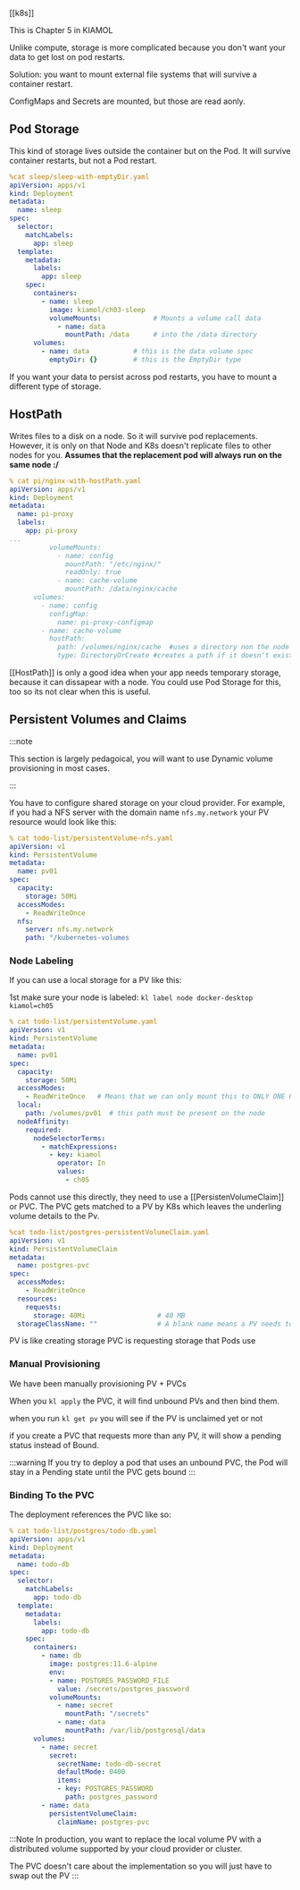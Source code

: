 [[k8s]]

This is Chapter 5 in KIAMOL

Unlike compute, storage is more complicated because you don't want your data to get lost on pod restarts. 

Solution: you want to mount external file systems that will survive a container restart.  

ConfigMaps and Secrets are mounted, but those are read aonly. 

## Pod Storage

This kind of storage lives outside the container but on the Pod.  It will survive container restarts, but not a Pod restart.  

```yaml
%cat sleep/sleep-with-emptyDir.yaml
apiVersion: apps/v1
kind: Deployment
metadata:
  name: sleep
spec:
  selector:
    matchLabels:
      app: sleep
  template:
    metadata:
      labels:
        app: sleep
    spec:
      containers:
        - name: sleep
          image: kiamol/ch03-sleep
          volumeMounts:             # Mounts a volume call data
            - name: data
              mountPath: /data      # into the /data directory
      volumes:
        - name: data           # this is the data volume spec
          emptyDir: {}         # this is the EmptyDir type
```

If you want your data to persist across pod restarts, you have to mount a different type of storage.

## HostPath

Writes files to a disk on a node.  So it will survive pod replacements.  However, it is only on that Node and K8s doesn't replicate files to other nodes for you.  **Assumes that the replacement pod will always run on the same node :/**


```yaml
% cat pi/nginx-with-hostPath.yaml                                                                                                     
apiVersion: apps/v1
kind: Deployment
metadata:
  name: pi-proxy
  labels:
    app: pi-proxy
...
          volumeMounts:
            - name: config
              mountPath: "/etc/nginx/"
              readOnly: true
            - name: cache-volume
              mountPath: /data/nginx/cache
      volumes:
        - name: config
          configMap:
            name: pi-proxy-configmap
        - name: cache-volume
          hostPath:
            path: /volumes/nginx/cache  #uses a directory non the node
            type: DirectoryOrCreate #creates a path if it doesn't exist
```

[[HostPath]] is only a good idea when your app needs temporary storage, because it can dissapear with a node.  You could use Pod Storage for this, too so its not clear when this is useful.  

## Persistent Volumes and Claims

:::note

This section is largely pedagoical, you will want to use Dynamic volume provisioning in most cases.

:::


You have to configure shared storage on your cloud provider.  For example, if you had a NFS server with the domain name `nfs.my.network` your PV resource would look like this:

```yaml
% cat todo-list/persistentVolume-nfs.yaml                                                                                            
apiVersion: v1
kind: PersistentVolume
metadata:
  name: pv01
spec:
  capacity:
    storage: 50Mi
  accessModes:
    - ReadWriteOnce
  nfs:
    server: nfs.my.network
    path: "/kubernetes-volumes
```


### Node Labeling

If you can use a local storage for a PV like this:

1st make sure your node is labeled: `kl label node docker-desktop kiamol=ch05`

```yaml
% cat todo-list/persistentVolume.yaml                                                                                                 
apiVersion: v1
kind: PersistentVolume
metadata:
  name: pv01
spec:
  capacity:
    storage: 50Mi
  accessModes:
    - ReadWriteOnce   # Means that we can only mount this to ONLY ONE POD
  local:
    path: /volumes/pv01  # this path must be present on the node
  nodeAffinity:
    required:
      nodeSelectorTerms:
        - matchExpressions:
          - key: kiamol
            operator: In
            values:
              - ch05
```

Pods cannot use this directly, they need to use a [[PersistenVolumeClaim]] or PVC.  The PVC gets matched to a PV by K8s which leaves the underling volume details to the Pv. 

```yaml
%cat todo-list/postgres-persistentVolumeClaim.yaml                                                                                   
apiVersion: v1
kind: PersistentVolumeClaim
metadata:
  name: postgres-pvc
spec:
  accessModes:
    - ReadWriteOnce
  resources:
    requests:
      storage: 40Mi                  # 40 MB
  storageClassName: ""               # A blank name means a PV needs to exist
```



PV is like creating storage
PVC is requesting storage that Pods use

### Manual Provisioning

We have been manually provisioning PV + PVCs 

When you `kl apply` the PVC, it will find unbound PVs and then bind them.  

when you run `kl get pv` you will see if the PV is unclaimed yet or not

if you create a PVC that requests more than any PV, it will show a pending status instead of Bound.  

:::warning
If you try to deploy a pod that uses an unbound PVC, the Pod will stay in a Pending state until the PVC gets bound
:::


### Binding To the PVC

The deployment references the PVC like so:

```yaml
% cat todo-list/postgres/todo-db.yaml
apiVersion: apps/v1
kind: Deployment
metadata:
  name: todo-db
spec:
  selector:
    matchLabels:
      app: todo-db
  template:
    metadata:
      labels:
        app: todo-db
    spec:
      containers:
        - name: db
          image: postgres:11.6-alpine
          env:
          - name: POSTGRES_PASSWORD_FILE
            value: /secrets/postgres_password
          volumeMounts:
            - name: secret
              mountPath: "/secrets"
            - name: data
              mountPath: /var/lib/postgresql/data
      volumes:
        - name: secret
          secret:
            secretName: todo-db-secret
            defaultMode: 0400
            items:
            - key: POSTGRES_PASSWORD
              path: postgres_password
        - name: data
          persistentVolumeClaim:
            claimName: postgres-pvc
```


:::Note
In production, you want to replace the local volume PV with a distributed volume supported by your cloud provider or cluster.  

The PVC doesn't care about the implementation so you will just have to swap out the PV
:::
